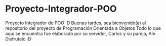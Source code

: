 # Proyecto-Integrador-POO
Proyecto Integrador de POO :D
Buenas tardes, sea bienvenido(a) al repositorio del proyecto de Programación Orientada a Objetos
Todo lo que aquí se encuentra fue elaborado por su servidor, Carlos y su pareja, Ale
Disfrutalo :D
